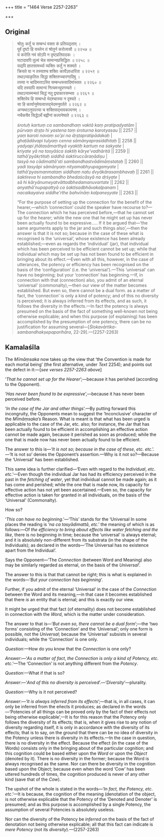 +++
title = "1464 Verse 2257-2263"

+++
## Original 
>
> श्रोतुः कर्तुं च सम्बन्धं वक्ता कं प्रतिपद्यताम् ।  
> पूर्वं दृष्टो हि यस्तेन तं श्रोतुर्न करोत्यसौ ॥ २२५७ ॥  
> यं करोति नवं सोऽपि न दृष्टप्रतिपादकः ।  
> घटादावपि तुल्यं चेन्न सामान्यप्रसिद्धितः ॥ २२५८ ॥  
> यद्यपि ज्ञातसामर्थ्या व्यक्तिः कर्तुं न शक्यते ।  
> क्रियते या न तस्याश्च शक्तिः कार्येऽवधारिता ॥ २२५९ ॥  
> तथाऽप्याकृतितः सिद्धा शक्तिरुच्चारणादिषु ।  
> तस्या न चादिमत्ताऽस्ति सम्बन्धस्त्वादिमांस्ततः ॥ २२६० ॥  
> यदि तस्यापि सामान्यं नित्यमभ्युपगम्यते ।  
> तथाऽप्यस्मन्मतं सिद्धं नतु द्व्याकारसम्भवः ॥ २२६१ ॥  
> शक्तिरेव हि सम्बन्धो भेदश्चास्या न दृश्यते ।  
> सा हि कार्यानुमेयत्वात्तद्भेदमनुवर्तते ॥ २२६२ ॥  
> अन्यथाऽनुपपत्त्या च शक्तिसद्भावकल्पनम् ।  
> नचैकयैव सिद्धेऽर्थे बह्वीनां कल्पनेष्यते ॥ २२६३ ॥ 
>
> *śrotuḥ kartuṃ ca sambandhaṃ vaktā kaṃ pratipadyatām* \|  
> *pūrvaṃ dṛṣṭo hi yastena taṃ śroturna karotyasau* \|\| 2257 \|\|  
> *yaṃ karoti navaṃ so'pi na dṛṣṭapratipādakaḥ* \|  
> *ghaṭādāvapi tulyaṃ cenna sāmānyaprasiddhitaḥ* \|\| 2258 \|\|  
> *yadyapi jñātasāmarthyā vyaktiḥ kartuṃ na śakyate* \|  
> *kriyate yā na tasyāśca śaktiḥ kārye'vadhāritā* \|\| 2259 \|\|  
> *tathā'pyākṛtitaḥ siddhā śaktiruccāraṇādiṣu* \|  
> *tasyā na cādimattā'sti sambandhastvādimāṃstataḥ* \|\| 2260 \|\|  
> *yadi tasyāpi sāmānyaṃ nityamabhyupagamyate* \|  
> *tathā'pyasmanmataṃ siddhaṃ natu dvyākārasambhavaḥ* \|\| 2261 \|\|  
> *śaktireva hi sambandho bhedaścāsyā na dṛśyate* \|  
> *sā hi kāryānumeyatvāttadbhedamanuvartate* \|\| 2262 \|\|  
> *anyathā'nupapattyā ca śaktisadbhāvakalpanam* \|  
> *nacaikayaiva siddhe'rthe bahvīnāṃ kalpaneṣyate* \|\| 2263 \|\| 
>
> “For the purpose of setting up the connection for the benefit of the hearer,—which ‘connection’ could the speaker have recourse to?—The connection which he has perceived before,—that he cannot set up for the hearer; while the new one that he might set up has never been actually found to be expressive..... If it be argued that—‘the same arguments apply to the jar and such things also’,—then the answer is that it is not so; because in the case of these what is recognised is the ‘universal’, whose existence has been already established;—even as regards the ‘individual’ (jar), that individual which has been perceived to be efficient cannot be set up; while that individual which may be set up has not been found to be efficient in bringing about its effect.—Even with all this, however, in the case of utterances, the potency or efficiency has been recognised on the basis of the ‘configuration’ (i.e. the ‘universal’).—This ‘universal’ can have no beginning; but your ‘connection’ has beginning.—If, in connection with that (connection) also, you admit of an eternal ‘universal’ (commonalty),—then our view of the matter becomes established. But even so, there cannot be a dual form. as a matter of fact, the ‘connection’ is only a kind of potency; and of this no diversity is perceived; it is always inferred from its effects, and as such, it follows the diversity in the effects.—In fact the potency is always presumed on the basis of the fact of something well-known not being otherwise explicable; and when this purpose (of explaining) has been accomplished by the presumption of one potency, there can be no justification for assuming several—[*Ślokavārtika-sambandhakṣepaparihāra*, 22-29].—(2257-2263)



## Kamalaśīla

The *Mīmāṃsaka* now takes up the view that ‘the Convention is made for each mortal being’ (the first alternative, under *Text* 2254); and points out the defect in it:—[*see verses 2257-2263 above*]

‘*That he cannot set up for the Hearer*’;—because it has perished (according to the Opponent).

‘*Has never been found to be expressive*’,—because it has never been perceived before.

‘*In the case of the Jar and other things*’.—By putting forward this incongruity, the Opponents mean to suggest the ‘Inconclusive’ character of the *Mīmāṃsaka’s* Reason. What is meant is that what has been urged is applicable to the case of the Jar, etc. also; for instance, the Jar that has been actually found to be efficient in accomplishing an effective action cannot be made again, because it perished as soon as produced; while the one that is made now has never been actually found to be efficient.

The answer to this is—‘*It is not so*; *because in the case of these*, *etc. etc*.’.—‘It is not so’ denies the Opponent’s assertion.—Why is it not so?—Because the ‘Universal’ has been established.

This same idea is further clarified—‘Even with regard to the *Individual*, *etc*. *etc*.’—Even though the individual Jar has had its efficiency perceived in the past in the *fetching of water*, yet that individual cannot be made again; as it has come and perished; while the one that is made now, its capacity for effective action has not yet been ascertained.—Even so, the capacity for effective action is taken for granted in all individuals, on the basis of the ‘Universal’ (Commonalty).

How so?

‘*This can have no beginning*.’—‘This’ stands for the ‘Universal In some places the reading is ‘*na ca tasyādimattā*, *etc*.’ the meaning of which is as follows:—Of *the efficiency to bring about effects like water fetching and the like*, there is no beginning in time; because the ‘universal’ is always eternal; and it is absolutely non-different from its substrata (in the shape of the Individuals); as declared in the words—‘The Universal has no existence apart from the Individual’.

Says the Opponent—‘The *Connection* (between Word and Meaning) also may be similarly regarded as eternal, on the basis of the *Universal*’.

The answer to this is that that cannot be right; this is what is explained in the words—‘*But your connection has beginning*’.

Further, if you admit of the eternal ‘Universal’ in the case of the *Connection* between the Word and its meaning,—in that case it becomes established that there *is* an entity that is eternal; and this is exactly our view.

It might be urged that that fact (of eternality) does not become established in connection with the *Word*, which is the matter under consideration.

The answer to that is—‘*But even so, there cannot be a dual form*’;—the ‘two forms’ consisting of the ‘Connection’ and the ‘Universal’; only one form is possible, not the *Universal*; because the ‘Universal’ subsists in several individuals; while the ‘Connection’ is one only.

*Question*:—How do you know that the *Connection* is one only?

*Answer*:—‘*As a matter of fact*, *the Connection is only a kind of Potency, etc*. *etc*.’—The ‘Connection’ is not anything different from the *Potency*.

*Question*:—What if that is so?

*Answer*:—‘*And of this no diversity is perceived*’.—‘*Diversity*’—plurality.

*Question*:—Why is it not perceived?

*Answer*:—‘*It is always inferred from its effects*’;—that is, in all cases, it can only be inferred from the eñects it produces; as declared in the words—‘Potencies of all things can be proved only by the fact of their effects not being otherwise explicable’,—It is for this reason that the Potency only follows the diversity of its effects; that is, when it gives rise to any notion of diversity regarding itself, it is only in accordance with the diversity of its effects; that is to say, on the ground that there can be no idea of diversity in the Potency unless there is diversity in its effects.—In the case in question, there is no diversity in the effect. Because the effect (in the case of the Words) consists only in the bringing about of the particular cognition; and this cognition could be based either upon the *Word* or upon the *Object* (denoted by it). There is no diversity in the former; because the Word is always recognised as the same. Nor can there be diversity in the cognition based upon the Object; because even when the word ‘Cow’ has been uttered hundreds of times, the cognition produced is never of any other kind (save that of the *Cow*).

The upshot of the whole is stated in the words—‘*In fact, the Potency, etc*. *etc*.’—It is because, the cognition of the meaning (denotation of the object, is not otherwise explicable that the Potency of the ‘Denoted and Denoter’ is presumed; and as this purpose is accomplished by a single Potency, the assumption of several Potencies is absolutely useless.

Nor can the diversity of the Potency be *inferred* on the basis of the fact of denotation not being otherwise explicable; all that this fact can indicate is *mere Potency* (not its *diversity*).—(2257-2263)


